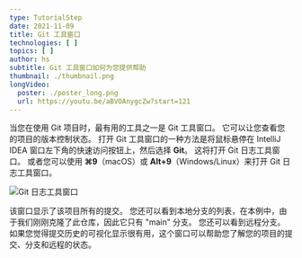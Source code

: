 ```yaml
---
type: TutorialStep
date: 2021-11-09
title: Git 工具窗口
technologies: [ ]
topics: [ ]
author: hs
subtitle: Git 工具窗口如何为您提供帮助
thumbnail: ./thumbnail.png
longVideo:
  poster: ./poster_long.png
  url: https://youtu.be/aBVOAnygcZw?start=121
---
```


当您在使用 Git 项目时，最有用的工具之一是 Git 工具窗口。 它可以让您查看您的项目的版本控制状态。 打开 Git 工具窗口的一种方法是将鼠标悬停在 IntelliJ IDEA 窗口左下角的快速访问按钮上，然后选择 **Git**。 这将打开 Git 日志工具窗口。 或者您可以使用 **⌘9**（macOS）或 **Alt+9**（Windows/Linux）来打开 Git 日志工具窗口。

![Git 日志工具窗口](git-log-tool-window.png)

该窗口显示了该项目所有的提交。 您还可以看到本地分支的列表，在本例中，由于我们刚刚克隆了此仓库，因此它只有 "main" 分支。 您还可以看到远程分支。 如果您觉得提交历史的可视化显示很有用，这个窗口可以帮助您了解您的项目的提交、分支和远程的状态。
